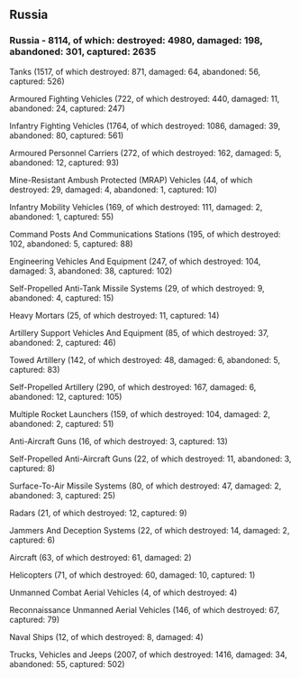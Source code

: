 
 
 ## Russia
 
 ### Russia - 8114, of which: destroyed: 4980, damaged: 198, abandoned: 301, captured: 2635

 

 

 Tanks (1517, of which destroyed: 871, damaged: 64, abandoned: 56, captured: 526)

 Armoured Fighting Vehicles (722, of which destroyed: 440, damaged: 11, abandoned: 24, captured: 247)

 Infantry Fighting Vehicles (1764, of which destroyed: 1086, damaged: 39, abandoned: 80, captured: 561)

 Armoured Personnel Carriers (272, of which destroyed: 162, damaged: 5, abandoned: 12, captured: 93)

 Mine-Resistant Ambush Protected (MRAP) Vehicles (44, of which destroyed: 29, damaged: 4, abandoned: 1, captured: 10)

 Infantry Mobility Vehicles (169, of which destroyed: 111, damaged: 2, abandoned: 1, captured: 55)

 Command Posts And Communications Stations (195, of which destroyed: 102, abandoned: 5, captured: 88)

 Engineering Vehicles And Equipment (247, of which destroyed: 104, damaged: 3, abandoned: 38, captured: 102)

 Self-Propelled Anti-Tank Missile Systems (29, of which destroyed: 9, abandoned: 4, captured: 15)

 Heavy Mortars (25, of which destroyed: 11, captured: 14)

 Artillery Support Vehicles And Equipment (85, of which destroyed: 37, abandoned: 2, captured: 46)

 Towed Artillery (142, of which destroyed: 48, damaged: 6, abandoned: 5, captured: 83)

 Self-Propelled Artillery (290, of which destroyed: 167, damaged: 6, abandoned: 12, captured: 105)

 Multiple Rocket Launchers (159, of which destroyed: 104, damaged: 2, abandoned: 2, captured: 51)

 Anti-Aircraft Guns (16, of which destroyed: 3, captured: 13)

 Self-Propelled Anti-Aircraft Guns (22, of which destroyed: 11, abandoned: 3, captured: 8)

 Surface-To-Air Missile Systems (80, of which destroyed: 47, damaged: 2, abandoned: 3, captured: 25)

 Radars (21, of which destroyed: 12, captured: 9)

 Jammers And Deception Systems (22, of which destroyed: 14, damaged: 2, captured: 6)

 Aircraft (63, of which destroyed: 61, damaged: 2)

 Helicopters (71, of which destroyed: 60, damaged: 10, captured: 1)

 Unmanned Combat Aerial Vehicles (4, of which destroyed: 4)

 Reconnaissance Unmanned Aerial Vehicles (146, of which destroyed: 67, captured: 79)

 Naval Ships (12, of which destroyed: 8, damaged: 4)

 Trucks, Vehicles and Jeeps (2007, of which destroyed: 1416, damaged: 34, abandoned: 55, captured: 502)

